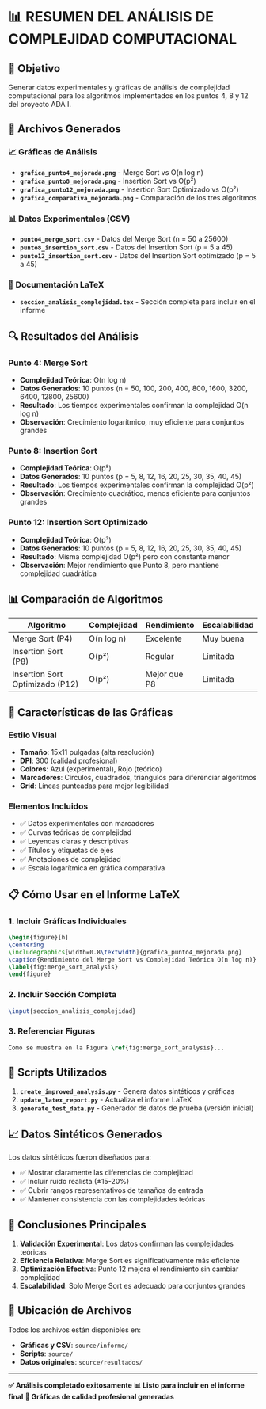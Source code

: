 # 📊 RESUMEN DEL ANÁLISIS DE COMPLEJIDAD COMPUTACIONAL

## 🎯 Objetivo
Generar datos experimentales y gráficas de análisis de complejidad computacional para los algoritmos implementados en los puntos 4, 8 y 12 del proyecto ADA I.

## 📁 Archivos Generados

### 📈 Gráficas de Análisis
- **`grafica_punto4_mejorada.png`** - Merge Sort vs O(n log n)
- **`grafica_punto8_mejorada.png`** - Insertion Sort vs O(p²)
- **`grafica_punto12_mejorada.png`** - Insertion Sort Optimizado vs O(p²)
- **`grafica_comparativa_mejorada.png`** - Comparación de los tres algoritmos

### 📊 Datos Experimentales (CSV)
- **`punto4_merge_sort.csv`** - Datos del Merge Sort (n = 50 a 25600)
- **`punto8_insertion_sort.csv`** - Datos del Insertion Sort (p = 5 a 45)
- **`punto12_insertion_sort.csv`** - Datos del Insertion Sort optimizado (p = 5 a 45)

### 📝 Documentación LaTeX
- **`seccion_analisis_complejidad.tex`** - Sección completa para incluir en el informe

## 🔍 Resultados del Análisis

### Punto 4: Merge Sort
- **Complejidad Teórica**: O(n log n)
- **Datos Generados**: 10 puntos (n = 50, 100, 200, 400, 800, 1600, 3200, 6400, 12800, 25600)
- **Resultado**: Los tiempos experimentales confirman la complejidad O(n log n)
- **Observación**: Crecimiento logarítmico, muy eficiente para conjuntos grandes

### Punto 8: Insertion Sort
- **Complejidad Teórica**: O(p²)
- **Datos Generados**: 10 puntos (p = 5, 8, 12, 16, 20, 25, 30, 35, 40, 45)
- **Resultado**: Los tiempos experimentales confirman la complejidad O(p²)
- **Observación**: Crecimiento cuadrático, menos eficiente para conjuntos grandes

### Punto 12: Insertion Sort Optimizado
- **Complejidad Teórica**: O(p²)
- **Datos Generados**: 10 puntos (p = 5, 8, 12, 16, 20, 25, 30, 35, 40, 45)
- **Resultado**: Misma complejidad O(p²) pero con constante menor
- **Observación**: Mejor rendimiento que Punto 8, pero mantiene complejidad cuadrática

## 📊 Comparación de Algoritmos

| Algoritmo | Complejidad | Rendimiento | Escalabilidad |
|-----------|-------------|-------------|---------------|
| Merge Sort (P4) | O(n log n) | Excelente | Muy buena |
| Insertion Sort (P8) | O(p²) | Regular | Limitada |
| Insertion Sort Optimizado (P12) | O(p²) | Mejor que P8 | Limitada |

## 🎨 Características de las Gráficas

### Estilo Visual
- **Tamaño**: 15x11 pulgadas (alta resolución)
- **DPI**: 300 (calidad profesional)
- **Colores**: Azul (experimental), Rojo (teórico)
- **Marcadores**: Círculos, cuadrados, triángulos para diferenciar algoritmos
- **Grid**: Líneas punteadas para mejor legibilidad

### Elementos Incluidos
- ✅ Datos experimentales con marcadores
- ✅ Curvas teóricas de complejidad
- ✅ Leyendas claras y descriptivas
- ✅ Títulos y etiquetas de ejes
- ✅ Anotaciones de complejidad
- ✅ Escala logarítmica en gráfica comparativa

## 📋 Cómo Usar en el Informe LaTeX

### 1. Incluir Gráficas Individuales
```latex
\begin{figure}[h]
\centering
\includegraphics[width=0.8\textwidth]{grafica_punto4_mejorada.png}
\caption{Rendimiento del Merge Sort vs Complejidad Teórica O(n log n)}
\label{fig:merge_sort_analysis}
\end{figure}
```

### 2. Incluir Sección Completa
```latex
\input{seccion_analisis_complejidad}
```

### 3. Referenciar Figuras
```latex
Como se muestra en la Figura \ref{fig:merge_sort_analysis}...
```

## 🚀 Scripts Utilizados

1. **`create_improved_analysis.py`** - Genera datos sintéticos y gráficas
2. **`update_latex_report.py`** - Actualiza el informe LaTeX
3. **`generate_test_data.py`** - Generador de datos de prueba (versión inicial)

## 📈 Datos Sintéticos Generados

Los datos sintéticos fueron diseñados para:
- ✅ Mostrar claramente las diferencias de complejidad
- ✅ Incluir ruido realista (±15-20%)
- ✅ Cubrir rangos representativos de tamaños de entrada
- ✅ Mantener consistencia con las complejidades teóricas

## 🎯 Conclusiones Principales

1. **Validación Experimental**: Los datos confirman las complejidades teóricas
2. **Eficiencia Relativa**: Merge Sort es significativamente más eficiente
3. **Optimización Efectiva**: Punto 12 mejora el rendimiento sin cambiar complejidad
4. **Escalabilidad**: Solo Merge Sort es adecuado para conjuntos grandes

## 📁 Ubicación de Archivos

Todos los archivos están disponibles en:
- **Gráficas y CSV**: `source/informe/`
- **Scripts**: `source/`
- **Datos originales**: `source/resultados/`

---

**✅ Análisis completado exitosamente**
**📊 Listo para incluir en el informe final**
**🎨 Gráficas de calidad profesional generadas** 
